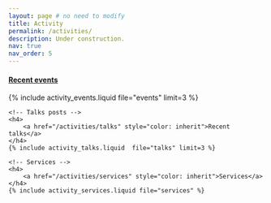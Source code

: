 ```yaml
---
layout: page # no need to modify
title: Activity 
permalink: /activities/
description: Under construction.
nav: true
nav_order: 5
---
```


<!-- This page contains recent events I involved,  -->


<div class="activity">
    <!-- Event organized -->
    <h4>
        <a href="/activities/events" style="color: inherit">Recent events</a>
    </h4>
    {% include activity_events.liquid file="events" limit=3 %}

    <!-- Talks posts -->
    <h4>
        <a href="/activities/talks" style="color: inherit">Recent talks</a>
    </h4>
    {% include activity_talks.liquid  file="talks" limit=3 %}

    <!-- Services -->
    <h4>
        <a href="/activities/services" style="color: inherit">Services</a>
    </h4>
    {% include activity_services.liquid file="services" %}

</div>